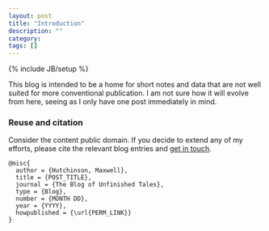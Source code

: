 ```yaml
---
layout: post
title: "Introduction"
description: ""
category: 
tags: []
---
```

{% include JB/setup %}

This blog is intended to be a home for short notes and data that are not well suited for more conventional publication.  I am not sure how it will evolve from here, seeing as I only have one post immediately in mind.  

### Reuse and citation
Consider the content public domain.  If you decide to extend any of my efforts, please cite the relevant blog entries and [get in touch](mailto:maxhutch@gmail.com).

    @misc{
      author = {Hutchinson, Maxwell},
      title = {POST_TITLE},
      journal = {The Blog of Unfinished Tales},
      type = {Blog},
      number = {MONTH DD},
      year = {YYYY},
      howpublished = {\url{PERM_LINK}}
    }
